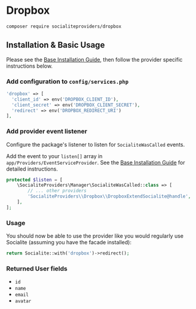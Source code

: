 # Dropbox

```bash
composer require socialiteproviders/dropbox
```

## Installation & Basic Usage

Please see the [Base Installation Guide](https://socialiteproviders.com/usage/), then follow the provider specific instructions below.

### Add configuration to `config/services.php`

```php
'dropbox' => [    
  'client_id' => env('DROPBOX_CLIENT_ID'),  
  'client_secret' => env('DROPBOX_CLIENT_SECRET'),  
  'redirect' => env('DROPBOX_REDIRECT_URI') 
],
```

### Add provider event listener

Configure the package's listener to listen for `SocialiteWasCalled` events.

Add the event to your `listen[]` array in `app/Providers/EventServiceProvider`. See the [Base Installation Guide](https://socialiteproviders.com/usage/) for detailed instructions.

```php
protected $listen = [
    \SocialiteProviders\Manager\SocialiteWasCalled::class => [
        // ... other providers
        'SocialiteProviders\\Dropbox\\DropboxExtendSocialite@handle',
    ],
];
```

### Usage

You should now be able to use the provider like you would regularly use Socialite (assuming you have the facade installed):

```php
return Socialite::with('dropbox')->redirect();
```

### Returned User fields

- ``id``
- ``name``
- ``email``
- ``avatar``
